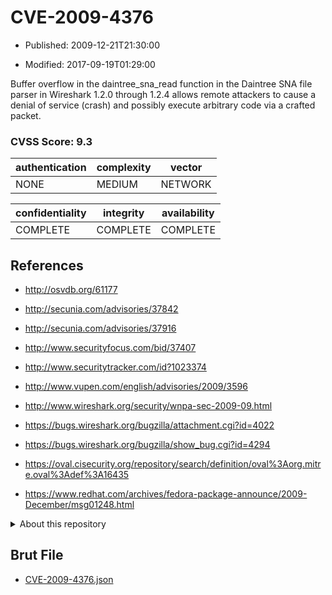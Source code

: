 # CVE-2009-4376

- Published: 2009-12-21T21:30:00

- Modified: 2017-09-19T01:29:00

Buffer overflow in the daintree_sna_read function in the Daintree SNA file parser in Wireshark 1.2.0 through 1.2.4 allows remote attackers to cause a denial of service (crash) and possibly execute arbitrary code via a crafted packet.

### CVSS Score: **9.3**

| authentication | complexity | vector |
| --- | --- | --- |
| NONE | MEDIUM | NETWORK |

| confidentiality | integrity | availability |
| --- | --- | --- |
| COMPLETE | COMPLETE | COMPLETE |

## References

* http://osvdb.org/61177

* http://secunia.com/advisories/37842

* http://secunia.com/advisories/37916

* http://www.securityfocus.com/bid/37407

* http://www.securitytracker.com/id?1023374

* http://www.vupen.com/english/advisories/2009/3596

* http://www.wireshark.org/security/wnpa-sec-2009-09.html

* https://bugs.wireshark.org/bugzilla/attachment.cgi?id=4022

* https://bugs.wireshark.org/bugzilla/show_bug.cgi?id=4294

* https://oval.cisecurity.org/repository/search/definition/oval%3Aorg.mitre.oval%3Adef%3A16435

* https://www.redhat.com/archives/fedora-package-announce/2009-December/msg01248.html

<details>
<summary>About this repository</summary> 

  This repository is part of the project [Live Hack CVE](https://github.com/Live-Hack-CVE). Main website can be found [www.live-hack.org](https://www.live-hack.org) 
  
  Made by [Sn0wAlice](https://github.com/Sn0wAlice) for the people that care about security and need to have a feed of the latest CVEs. Hope you enjoy it, don't forget to star the repo and follow me on [Twitter](https://twitter.com/Sn0wAlice) and [Github](https://github.com/Sn0wAlice). And that is my [personnal website](https://www.alice-snow.me/)

  - [Home Page](https://github.com/Live-Hack-CVE)
  - [Framework](https://github.com/Live-Hack-CVE/cve-framework)
  - [CVE database](https://github.com/Live-Hack-CVE/full_database)
  - [Changelog](https://github.com/Live-Hack-CVE/Changelog)
</details>

## Brut File

* [CVE-2009-4376.json](https://raw.githubusercontent.com/Live-Hack-CVE/full_database/main/cves/2009/CVE-2009-4376.json)

